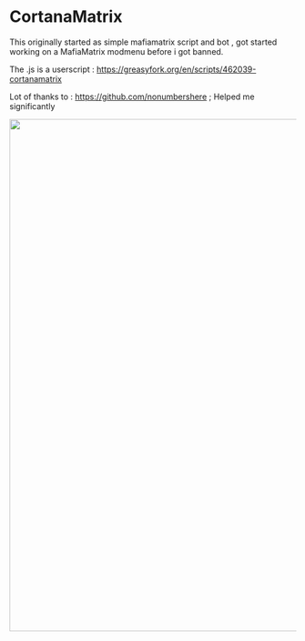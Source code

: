 # CortanaMatrix
This originally started as simple mafiamatrix script and bot , got started working on a MafiaMatrix modmenu before i got banned. 

The .js is a userscript : https://greasyfork.org/en/scripts/462039-cortanamatrix
 
 Lot of thanks to : https://github.com/nonumbershere  ; Helped me significantly 
 
 
  
 
 
 
 
 
 <img src="https://i.imgur.com/2eeYSwz.png"  width="600" height="900">
